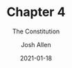---
author: Josh Allen
date: "2021-01-18"
date_end: "2021-01-21"
draft: false
event: Pols 1101
featured: 
layout: single
links:
- icon: door-open
  icon_pack: fas
  name: Slides html
  url: "slides/Class-04/constitution.html"
show_post_time: false
subtitle: The Constitution
title: Chapter 4
---